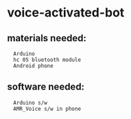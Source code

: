 # voice-activated-bot

## materials needed:
      Arduino
      hc 05 bluetooth module
      Android phone 
      
## software needed:
      Arduino s/w
      AMR_Voice s/w in phone
      
